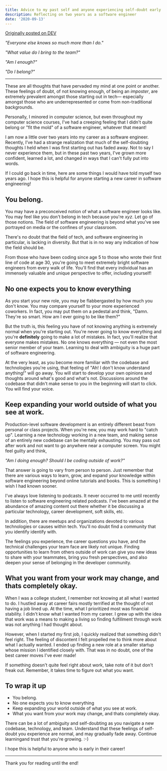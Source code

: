 ```yaml
---
title: Advice to my past self and anyone experiencing self-doubt early in their career
description: Reflecting on two years as a software engineer
date: '2020-09-13'
---
```


[Originally posted on DEV](https://dev.to/kateh/advice-to-my-past-self-and-anyone-starting-their-career-1fmd)

*"Everyone else knows so much more than I do."*

*"What value do I bring to the team?"*

*"Am I enough?"*

*"Do I belong?"*

*******

These are all thoughts that have pervaded my mind at one point or another. These feelings of doubt, of not knowing enough, of being an *imposter*, are extremely prevalent amongst those starting out in tech— especially amongst those who are underrepresented or come from non-traditional backgrounds.

Personally, I minored in computer science, but even throughout my computer science courses, I've had a creeping feeling that I didn't quite belong or "fit the mold" of a software engineer, whatever that meant!

I am now a little over two years into my career as a software engineer. Recently, I've had a strange realization that much of the self-doubting thoughts I held when I was first starting out has faded away. Not to say I never experience them, but in these past two years, I've grown more confident, learned a lot, and changed in ways that I can't fully put into words.

If I could go back in time, here are some things I would have told myself two years ago. I hope this is helpful for anyone starting a new career in software engineering!

## You belong.

You may have a preconceived notion of what a software engineer looks like. You may feel like you don't belong in tech because you're *xyz*. Let go of those notions. The field of software engineering is beyond what you've see portrayed on media or the confines of your classroom.

There's no doubt that the field of tech, and software engineering in particular, is lacking in diversity. But that is in no way any indication of how the field should be.

From those who have been coding since age 5 to those who wrote their first line of code at age 30, you're going to meet extremely bright software engineers from every walk of life. You'll find that every individual has an immensely valuable and unique perspective to offer, including yourself!

## No one expects you to know everything

As you start your new role, you may be flabbergasted by how much you don't know. You may compare yourself to your more experienced coworkers. In fact, you may put them on a pedestal and think, "Damn. They're so smart. How am I ever going to be like them?"

But the truth is, this feeling you have of not knowing anything is extremely normal when you're starting out. You're never going to know everything and you're **definitely** going to make a lot of mistakes. In fact, you'll realize that everyone makes mistakes. No one knows everything — not even the most senior member of your team. Learning to deal with ambiguity is a huge part of software engineering.

At the very least, as you become more familiar with the codebase and technologies you're using, that feeling of "Ah! I don't know understand anything!" will go away. You will start to develop your own opinions and thoughts around what's good and what's not.  Discussions around the codebase that didn't make sense to you in the beginning will start to click. You will find your voice.

## Keep expanding your world outside of what you see at work.

Production-level software development is an entirely different beast from personal or class projects. When you're new, you may work hard to "catch up". Learning a new technology working in a new team, and making sense of an entirely new codebase can be mentally exhausting. You may pass out after work and not want to go anywhere near a computer screen. You might feel guilty and think,

*"Am I doing enough? Should I be coding outside of work?"*

That answer is going to vary from person to person. Just remember that there are various ways to learn, grow, and expand your knowledge within software engineering beyond online tutorials and books. This is something I wish I had known sooner.

I've always love listening to podcasts. It never occurred to me until recently to listen to software engineering related podcasts. I've been amazed at the abundance of amazing content out there whether it be discussing a particular technology, career development, soft skills, etc.

In addition, there are meetups and organizations devoted to various technologies or causes within tech. You'll no doubt find a community that you identify identify with.

The feelings you experience, the career questions you have, and the technical challenges your team face are likely not unique. Finding opportunities to learn from others outside of work can give you new ideas to share with your teammates, bring you fresh perspectives, and also deepen your sense of belonging in the developer community.

## What you want from your work may change, and thats completely okay.

When I was a college student, I remember not knowing at all what I wanted to do. I hustled away at career fairs mostly terrified at the thought of not having a job lined up. At the time, what I prioritized most was financial stability. I didn't know what I wanted from my career. I grew up with the idea that work was a means to making a living so finding fulfillment through work was not anything I had thought about.

However, when I started my first job, I quickly realized that something didn't feel right. The feeling of discontent I felt propelled me to think more about what I actually wanted. I ended up finding a new role at a smaller startup whose mission I identified closely with. That was in no doubt, one of the best career moves I've ever made!

If something doesn't quite feel right about work, take note of it but don't freak out. Remember, it takes time to figure out what you want.

## To wrap it up

* You belong.
* No one expects you to know everything
* Keep expanding your world outside of what you see at work.
* What you want from your work may change, and thats completely okay.

There can be a lot of ambiguity and self-doubting as you navigate a new codebase, technology, and team. Understand that these feelings of self-doubt you experience are normal, and may gradually fade away. Continue learningand trust that you're growing. :-)

I hope this is helpful to anyone who is early in their career!

---

Thank you for reading until the end!

